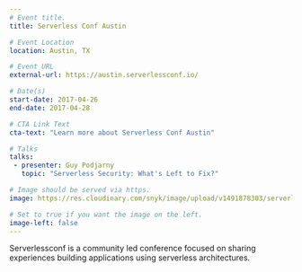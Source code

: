 ```yaml
---
# Event title.
title: Serverless Conf Austin

# Event Location
location: Austin, TX

# Event URL
external-url: https://austin.serverlessconf.io/

# Date(s)
start-date: 2017-04-26
end-date: 2017-04-28

# CTA Link Text
cta-text: "Learn more about Serverless Conf Austin"

# Talks
talks:
 - presenter: Guy Podjarny
   topic: "Serverless Security: What's Left to Fix?"

# Image should be served via https.
image: https://res.cloudinary.com/snyk/image/upload/v1491878303/serverlessconf-austin.jpg

# Set to true if you want the image on the left.
image-left: false
---
```


Serverlessconf is a community led conference focused on sharing experiences building applications using serverless architectures.
